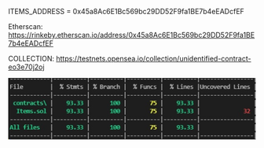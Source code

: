 
ITEMS_ADDRESS = 0x45a8Ac6E1Bc569bc29DD52F9fa1BE7b4eEADcfEF

Etherscan: https://rinkeby.etherscan.io/address/0x45a8Ac6E1Bc569bc29DD52F9fa1BE7b4eEADcfEF

COLLECTION: https://testnets.opensea.io/collection/unidentified-contract-eo3e70j2oj

![alt text](coverage1.jpg)

